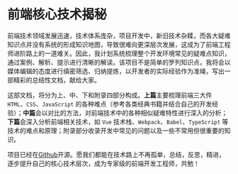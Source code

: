 # 前端核心技术揭秘

<!-- github README.md -->

<!-- [电子书](https://ustbhuangyi.github.io/vue-analysis/) -->

<!-- <img src="https://ustbhuangyi.github.io/vue-analysis/assets/mind.png"> -->

前端技术领域发展迅速，技术体系庞杂，项目开发中，新旧技术杂糅，而各大疑难知识点并没有系统的形成知识地图，导致很难向更深层次发展，这成为了前端工程师进阶路上的一道难关。因此，我计划系统梳理整个开发环境常见的疑难点知识，通过案例、解析、提示进行清晰的解读。该项目不是简单的罗列知识点，我将会以媒体编辑的态度进行缜密筛选、归纳提炼，以开发者的实际经验作为准绳，写出一部精彩的总结性文档，献给大家。

这部文档，将分为上、中、下和附录四部分构成。**上篇**主要梳理前端三大件 `HTML`、`CSS`、`JavaScript` 的各种难点（参考各类经典书籍并结合自己的开发经验）；**中篇**会以对比的方法，对前端技术中的各种相似疑难特性进行深入的分析；**下篇**会深入分析前端相关技术，如 `Vue` 技术栈、`Webpack`、`Babel`、`TypeScript` 等技术的难点和原理；附录部分收录开发中常见的问题以及一些不常用但很重要的知识。

项目已经在[Github](https://github.com/iwujingfeng/The-Secret-of-the-Front-End)开源。愿我们都能在技术路上不再孤单，总结，反思，精进，逐步提升自己的核心技术层次，成为专家级的前端开发工程师，共勉！
